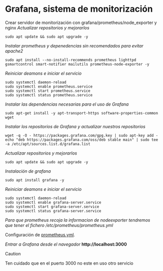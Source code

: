 # Grafana, sistema de monitorización
Crear servidor de monitorización con grafana/prometheus/node_exporter y nginx
*Actualizar repositorios y mejorarlos*
```
sudo apt update && sudo apt upgrade -y
```

*Instalar prometheus y depenedencias sin recomendados para evitar apache2*
```
sudo apt install --no-install-recommends prometheus lighttpd gsmartcontrol smart-notifier mailutils prometheus-node-exporter -y
```

*Reiniciar deamons e iniciar el servicio*
```
sudo systemctl daemon-reload
sudo systemctl enable prometheus.service
sudo systemctl start prometheus.service
sudo systemctl status prometheus.service
```

*Instalar las dependencias necesarias para el uso de Grafana*
```
sudo apt-get install -y apt-transport-https software-properties-common wget
```

*Instalar los repositorios de Grafana y actualizar nuestros repositorios*
```
wget -q -O - https://packages.grafana.com/gpg.key | sudo apt-key add -
echo "deb https://packages.grafana.com/oss/deb stable main" | sudo tee -a /etc/apt/sources.list.d/grafana.list
```

*Actualizar repositorios y mejorarlos*
```
sudo apt update && sudo apt upgrade -y
```

*Instalación de grafana*
```
sudo apt install grafana -y
```

*Reiniciar deamons e iniciar el servicio*
```
sudo systemctl daemon-reload
sudo systemctl enable grafana-server.service
sudo systemctl start grafana-server.service
sudo systemctl status grafana-server.service
```

*Para que prometheus recoja la informacion de nodeexporter tendremos que tener el fichero /etc/prometheus/prometheus.yml*

Configuración de [prometheus.yml](https://github.com/dpeirob/grafana/blob/main/prometheus.yml).

*Entrar a Grafana desde el navegador*
**http://localhost:3000**

> [!CAUTION]
> Ten cuidado que en el puerto 3000 no este en uso otro servicio
